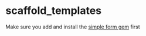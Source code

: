 # scaffold_templates

Make sure you add and install the [simple form gem](https://github.com/plataformatec/simple_form) first
